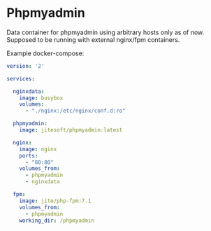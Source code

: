 # Phpmyadmin

Data container for phpmyadmin using arbitrary hosts only as of now.  
Supposed to be running with external nginx/fpm containers.  
  
Example docker-compose:

```yaml
version: '2'

services:

  nginxdata:
    image: busybox
    volumes:
      - "./nginx:/etc/nginx/conf.d:ro"

  phpmyadmin:
    image: jitesoft/phpmyadmin:latest

  nginx:
    image: nginx
    ports:
      - "80:80"
    volumes_from:
      - phpmyadmin
      - nginxdata

  fpm:
    image: jite/php-fpm:7.1
    volumes_from:
      - phpmyadmin
    working_dir: /phpmyadmin
```